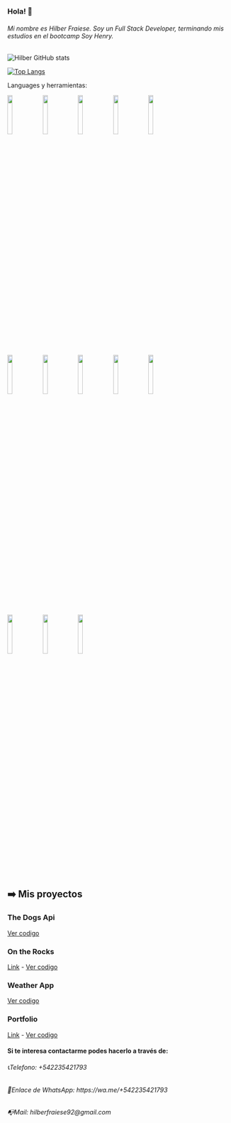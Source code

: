 ### Hola! 👋
<h6> Mi nombre es Hilber Fraiese. Soy un Full Stack Developer, terminando mis estudios en el bootcamp Soy Henry.</h6>

![Hilber GitHub stats](https://github-readme-stats.vercel.app/api?username=hilberfraiese)

[![Top Langs](https://github-readme-stats.vercel.app/api/top-langs/?username=hilberfraiese&layout=compact)](https://github.com/anuraghazra/github-readme-stats)

Languages y herramientas:

<p>
  <code><img width="15%" heigth="100px" src="https://cobaltoconsulting.com/wp-content/uploads/2019/09/javascript-logo.png"></code>
  <code><img width="15%" heigth="100px" src="https://programacion.net/files/article/article_02169_.jpg"></code>
  <code><img width="15%"heigth="100px" src="https://disenowebakus.net/imagenes/articulos/html5.jpg"></code>
  <code><img width="15%" heigth="100px" src="https://blog.wildix.com/wp-content/uploads/2020/06/react-logo.jpg"></code>
  <code><img width="15%" heigth="100px" src="https://dineroclub.net/wp-content/uploads/2021/02/REDUX.png"></code>
   <br />
  <code><img width="15%" heigth="100px" src="https://upload.wikimedia.org/wikipedia/commons/thumb/e/e0/Git-logo.svg/1280px-Git-logo.svg.png"></code>
  <code><img width="15%"heigth="100px" src="https://training.techtalkthai.com/wp-content/uploads/2020/11/nodejs_logo_banner_01-600x314-1.png"></code>
  <code><img width="15%" heigth="100px" src="https://miro.medium.com/max/766/1*uPL1uCtLBRSk6akPL2hNzg.jpeg"></code>
  <code><img width="15%" heigth="10opx" src="https://alvaroperdiz.com/images/headers/postgresql.png"></code>
  <code><img width="15%"  heigth="100px" src="https://i.blogs.es/91493f/sequelize/1366_2000.png"></code>
  <br />
  <code><img  width="15%"  heigth="100px" src="https://i.imgur.com/DRUiMyM.png"></code>
  <code><img  width="15%"  heigth="100px" src="https://developers.pendo.io/wp-content/uploads/2020/11/react-native.png"></code>
  <code><img  width="15%"  heigth="100px" src="https://engineering.creativesociety.mx/content/images/size/w2000/2020/08/sass.png"></code>

  <br />
</p>


## :arrow_right: Mis proyectos


<h3> The Dogs Api </h3> <a href="https://github.com/Hilberfraiese/Dogs-App" target="_blank">Ver codigo</a>

<h3> On the Rocks </h3> 
<a href="https://on-the-rocks-orcin.vercel.app/" target="_blank">Link</a>
<a>-</a>
<a href="https://github.com/Iron-Liver/On-The-Rocks" target="_blank">Ver codigo</a>

<h3> Weather App </h3> <a href="https://github.com/Hilberfraiese/WeatherApp" target="_blank">Ver codigo</a>

<h3> Portfolio </h3>  
<a href="hilber-fraiese.vecerl.app" target="_blank">Link</a>
<a>-</a>
<a href="https://github.com/Hilberfraiese/WeatherApp" target="_blank">Ver codigo</a>

<!--
**Hilberfraiese/hilberfraiese** is a ✨ _special_ ✨ repository because its `README.md` (this file) appears on your GitHub profile.

Here are some ideas to get you started:

- 🔭 I’m currently working on ...
- 🌱 I’m currently learning ...
- 👯 I’m looking to collaborate on ...
- 🤔 I’m looking for help with ...
- 💬 Ask me about ...
- 📫 How to reach me: ...
- 😄 Pronouns: ...
- ⚡ Fun fact: ...
-->



<h4>Si te interesa contactarme podes hacerlo a través de:</h4>
<h6>📞Telefono: +542235421793</h6>
<h6>📱Enlace de WhatsApp: https://wa.me/+542235421793</h6>
<h6>📭Mail: hilberfraiese92@gmail.com</h6>

